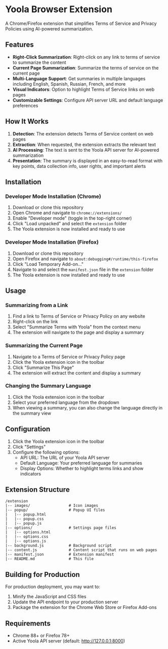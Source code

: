 # Yoola Browser Extension

A Chrome/Firefox extension that simplifies Terms of Service and Privacy Policies using AI-powered summarization.

## Features

- **Right-Click Summarization**: Right-click on any link to terms of service to summarize the content
- **Current Page Summarization**: Summarize the terms of service on the current page
- **Multi-Language Support**: Get summaries in multiple languages including English, Spanish, Russian, French, and more
- **Visual Indicators**: Option to highlight Terms of Service links on web pages
- **Customizable Settings**: Configure API server URL and default language preferences

## How It Works

1. **Detection**: The extension detects Terms of Service content on web pages
2. **Extraction**: When requested, the extension extracts the relevant text
3. **AI Processing**: The text is sent to the Yoola API server for AI-powered summarization
4. **Presentation**: The summary is displayed in an easy-to-read format with key points, data collection info, user rights, and important alerts

## Installation

### Developer Mode Installation (Chrome)

1. Download or clone this repository
2. Open Chrome and navigate to `chrome://extensions/`
3. Enable "Developer mode" (toggle in the top-right corner)
4. Click "Load unpacked" and select the `extension` folder
5. The Yoola extension is now installed and ready to use

### Developer Mode Installation (Firefox)

1. Download or clone this repository
2. Open Firefox and navigate to `about:debugging#/runtime/this-firefox`
3. Click "Load Temporary Add-on..."
4. Navigate to and select the `manifest.json` file in the `extension` folder
5. The Yoola extension is now installed and ready to use

## Usage

### Summarizing from a Link

1. Find a link to Terms of Service or Privacy Policy on any website
2. Right-click on the link
3. Select "Summarize Terms with Yoola" from the context menu
4. The extension will navigate to the page and display a summary

### Summarizing the Current Page

1. Navigate to a Terms of Service or Privacy Policy page
2. Click the Yoola extension icon in the toolbar
3. Click "Summarize This Page"
4. The extension will extract the content and display a summary

### Changing the Summary Language

1. Click the Yoola extension icon in the toolbar
2. Select your preferred language from the dropdown
3. When viewing a summary, you can also change the language directly in the summary view

## Configuration

1. Click the Yoola extension icon in the toolbar
2. Click "Settings"
3. Configure the following options:
   - API URL: The URL of your Yoola API server
   - Default Language: Your preferred language for summaries
   - Display Options: Whether to highlight terms links and show indicators

## Extension Structure

```
/extension
|-- images/                 # Icon images
|-- popup/                  # Popup UI files
|   |-- popup.html
|   |-- popup.css
|   |-- popup.js
|-- options/                # Settings page files
|   |-- options.html
|   |-- options.css
|   |-- options.js
|-- background.js           # Background script
|-- content.js              # Content script that runs on web pages
|-- manifest.json           # Extension manifest
|-- README.md               # This file
```

## Building for Production

For production deployment, you may want to:

1. Minify the JavaScript and CSS files
2. Update the API endpoint to your production server
3. Package the extension for the Chrome Web Store or Firefox Add-ons

## Requirements

- Chrome 88+ or Firefox 78+
- Active Yoola API server (default: http://127.0.0.1:8000)
